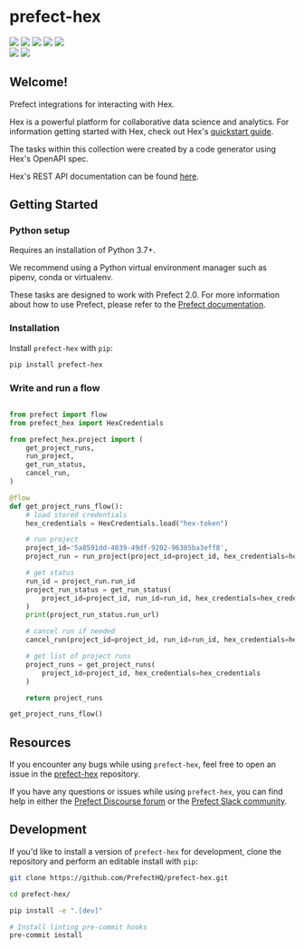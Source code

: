 # prefect-hex

<a href="https://pypi.python.org/pypi/prefect-hex/" alt="PyPI Version">
    <img src="https://badge.fury.io/py/prefect-hex.svg" /></a>
<a href="https://github.com/PrefectHQ/prefect-hex/" alt="Stars">
    <img src="https://img.shields.io/github/stars/PrefectHQ/prefect-hex" /></a>
<a href="https://pepy.tech/badge/prefect-hex/" alt="Downloads">
    <img src="https://pepy.tech/badge/prefect-hex" /></a>
<a href="https://github.com/PrefectHQ/prefect-hex/pulse" alt="Activity">
    <img src="https://img.shields.io/github/commit-activity/m/PrefectHQ/prefect-hex" /></a>
<a href="https://github.com/PrefectHQ/prefect-hex/graphs/contributors" alt="Contributors">
    <img src="https://img.shields.io/github/contributors/PrefectHQ/prefect-hex" /></a>
<br>
<a href="https://prefect-community.slack.com" alt="Slack">
    <img src="https://img.shields.io/badge/slack-join_community-red.svg?logo=slack" /></a>
<a href="https://discourse.prefect.io/" alt="Discourse">
    <img src="https://img.shields.io/badge/discourse-browse_forum-red.svg?logo=discourse" /></a>

## Welcome!

Prefect integrations for interacting with Hex. 

Hex is a powerful platform for collaborative data science and analytics. For information getting started with Hex, check out Hex's [quickstart guide](https://learn.hex.tech/quickstart).

The tasks within this collection were created by a code generator using Hex's OpenAPI spec.

Hex's REST API documentation can be found [here](https://learn.hex.tech/docs/develop-logic/hex-api/api-reference).

## Getting Started

### Python setup

Requires an installation of Python 3.7+.

We recommend using a Python virtual environment manager such as pipenv, conda or virtualenv.

These tasks are designed to work with Prefect 2.0. For more information about how to use Prefect, please refer to the [Prefect documentation](https://orion-docs.prefect.io/).

### Installation

Install `prefect-hex` with `pip`:

```bash
pip install prefect-hex
```

### Write and run a flow

```python

from prefect import flow
from prefect_hex import HexCredentials

from prefect_hex.project import (
    get_project_runs,
    run_project,
    get_run_status,
    cancel_run,
)

@flow
def get_project_runs_flow():
    # load stored credentials
    hex_credentials = HexCredentials.load("hex-token")

    # run project
    project_id='5a8591dd-4039-49df-9202-96385ba3eff8',
    project_run = run_project(project_id=project_id, hex_credentials=hex_credentials)

    # get status
    run_id = project_run.run_id
    project_run_status = get_run_status(
        project_id=project_id, run_id=run_id, hex_credentials=hex_credentials
    )
    print(project_run_status.run_url)

    # cancel run if needed
    cancel_run(project_id=project_id, run_id=run_id, hex_credentials=hex_credentials)

    # get list of project runs
    project_runs = get_project_runs(
        project_id=project_id, hex_credentials=hex_credentials
    )

    return project_runs

get_project_runs_flow()
```

## Resources

If you encounter any bugs while using `prefect-hex`, feel free to open an issue in the [prefect-hex](https://github.com/PrefectHQ/prefect-hex) repository.

If you have any questions or issues while using `prefect-hex`, you can find help in either the [Prefect Discourse forum](https://discourse.prefect.io/) or the [Prefect Slack community](https://prefect.io/slack).

## Development

If you'd like to install a version of `prefect-hex` for development, clone the repository and perform an editable install with `pip`:

```bash
git clone https://github.com/PrefectHQ/prefect-hex.git

cd prefect-hex/

pip install -e ".[dev]"

# Install linting pre-commit hooks
pre-commit install
```
